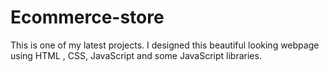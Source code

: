 # Ecommerce-store
This is one of my latest projects. I designed this beautiful looking webpage using HTML , CSS, JavaScript and some JavaScript libraries.

